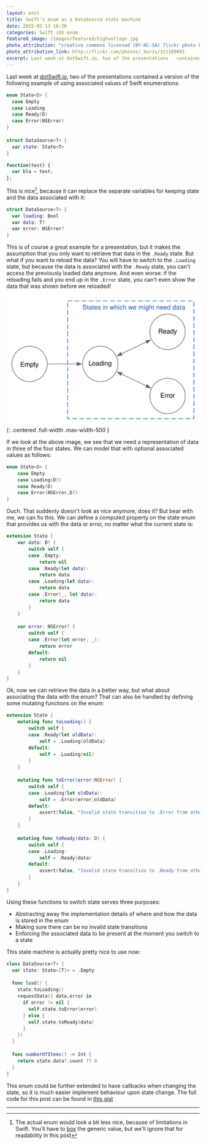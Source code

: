 ```yaml
---
layout: post
title: Swift's enum as a DataSource state machine
date: 2015-02-13 16:36
categories: Swift iOS enum
featured_image: /images/featured/highvoltage.jpg
photo_attribution: "creative commons licensed (BY-NC-SA) flickr photo by _boris"
photo_attribution_link: http://flickr.com/photos/_boris/311189091
excerpt: Last week at dotSwift.io, two of the presentations   contained a version of the following example of using associated values of Swift enumerations…
---
```

Last week at [dotSwift.io](http://www.dotswift.io), two of the presentations contained a version of the following example of using associated values of Swift enumerations:

```swift
enum State<D> {
  case Empty
  case Loading
  case Ready(D)
  case Error(NSError)
}

struct DataSource<T> {
  var state: State<T>
}
```
```javascript
function(test) {
  var bla = test;
};
```
<!--more-->

This is nice[^1], because it can replace the separate variables for keeping state and the data associated with it:

```swift
struct DataSource<T> {
  var loading: Bool
  var data: T?
  var error: NSError?
}
```

This is of course a great example for a presentation, but it makes the assumption that you only want to retrieve that data in the `.Ready` state. But what if you want to reload the data? You will have to switch to the `.Loading` state, but because the data is associated with the `.Ready` state, you can't access the previously loaded data anymore. And even worse: if the reloading fails and you end up in the `.Error` state, you can't even show the data that was shown before we reloaded!

![State machine](/images/state_machine.svg){: .centered .full-width .max-width-500 }

If we look at the above image, we see that we need a representation of data in three of the four states. We can model that with optional associated values as follows:

```swift
enum State<D> {
    case Empty
    case Loading(D?)
    case Ready(D)
    case Error(NSError,D?)
}
```

Ouch. That suddenly doesn't look as nice anymore, does it? But bear with me, we can fix this. We can define a computed property on the state enum that provides us with the data or error, no matter what the current state is:

```swift
extension State {
    var data: D? {
        switch self {
        case .Empty:
            return nil
        case .Ready(let data):
            return data
        case .Loading(let data):
            return data
        case .Error(_, let data):
            return data
        }
    }

    var error: NSError? {
        switch self {
        case .Error(let error, _):
            return error
        default:
            return nil
        }
    }  
}
```

Ok, now we can retrieve the data in a better way, but what about associating the data with the enum? That can also be handled by defining some mutating functions on the enum:

```swift
extension State {
    mutating func toLoading() {
        switch self {
        case .Ready(let oldData):
            self = .Loading(oldData)
        default:
            self = .Loading(nil)
        }
    }

    mutating func toError(error:NSError) {
        switch self {
        case .Loading(let oldData):
            self = .Error(error,oldData)
        default:
            assert(false, "Invalid state transition to .Error from other than .Loading")
        }
    }

    mutating func toReady(data: D) {
        switch self {
        case .Loading:
            self = .Ready(data)
        default:
            assert(false, "Invalid state transition to .Ready from other than .Loading")
        }
    }
}
```

Using these functions to switch state serves three purposes:
- Abstracting away the implementation details of where and how the data is stored in the enum
- Making sure there can be no invalid state transitions
- Enforcing the associated data to be present at the moment you switch to a state

This state machine is actually pretty nice to use now:

```swift
class DataSource<T> {
  var state: State<[T]> = .Empty

  func load() {
    state.toLoading()
    requestData({ data,error in
      if error != nil {
        self.state.toError(error)
      } else {
        self.state.toReady(data)
      }
    })
  }

  func numberOfItems() -> Int {
    return state.data?.count ?? 0
  }
}

```

This enum could be further extended to have callbacks when changing the state, so it is much easier implement behaviour upon state change. The full code for this post can be found in [this gist](https://gist.github.com/nvh/1b09b32a335be28e47e8)

---
[^1]: The actual enum would look a bit less nice, because of limitations in Swift. You'll have to [box](https://github.com/robrix/Box) the generic value, but we'll ignore that for readability in this post
